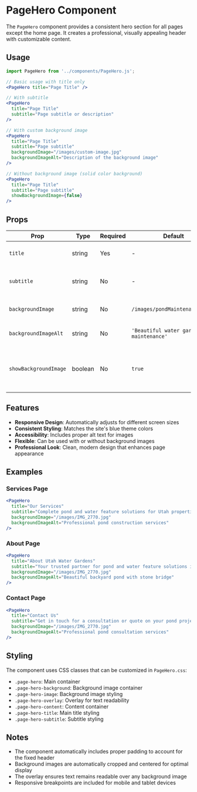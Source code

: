 # PageHero Component

The `PageHero` component provides a consistent hero section for all pages except the home page. It creates a professional, visually appealing header with customizable content.

## Usage

```jsx
import PageHero from '../components/PageHero.js';

// Basic usage with title only
<PageHero title="Page Title" />

// With subtitle
<PageHero 
  title="Page Title"
  subtitle="Page subtitle or description"
/>

// With custom background image
<PageHero 
  title="Page Title"
  subtitle="Page subtitle"
  backgroundImage="/images/custom-image.jpg"
  backgroundImageAlt="Description of the background image"
/>

// Without background image (solid color background)
<PageHero 
  title="Page Title"
  subtitle="Page subtitle"
  showBackgroundImage={false}
/>
```

## Props

| Prop | Type | Required | Default | Description |
|------|------|----------|---------|-------------|
| `title` | string | Yes | - | The main heading for the page |
| `subtitle` | string | No | - | Optional subtitle text below the title |
| `backgroundImage` | string | No | `/images/pondMaintenance.webp` | Path to background image |
| `backgroundImageAlt` | string | No | `'Beautiful water garden maintenance'` | Alt text for background image |
| `showBackgroundImage` | boolean | No | `true` | Whether to show background image or use solid color |

## Features

- **Responsive Design**: Automatically adjusts for different screen sizes
- **Consistent Styling**: Matches the site's blue theme colors
- **Accessibility**: Includes proper alt text for images
- **Flexible**: Can be used with or without background images
- **Professional Look**: Clean, modern design that enhances page appearance

## Examples

### Services Page
```jsx
<PageHero 
  title="Our Services"
  subtitle="Complete pond and water feature solutions for Utah properties"
  backgroundImage="/images/IMG_2770.jpg"
  backgroundImageAlt="Professional pond construction services"
/>
```

### About Page
```jsx
<PageHero 
  title="About Utah Water Gardens"
  subtitle="Your trusted partner for pond and water feature solutions in Utah"
  backgroundImage="/images/IMG_2770.jpg"
  backgroundImageAlt="Beautiful backyard pond with stone bridge"
/>
```

### Contact Page
```jsx
<PageHero 
  title="Contact Us"
  subtitle="Get in touch for a consultation or quote on your pond project"
  backgroundImage="/images/IMG_2770.jpg"
  backgroundImageAlt="Professional pond consultation services"
/>
```

## Styling

The component uses CSS classes that can be customized in `PageHero.css`:

- `.page-hero`: Main container
- `.page-hero-background`: Background image container
- `.page-hero-image`: Background image styling
- `.page-hero-overlay`: Overlay for text readability
- `.page-hero-content`: Content container
- `.page-hero-title`: Main title styling
- `.page-hero-subtitle`: Subtitle styling

## Notes

- The component automatically includes proper padding to account for the fixed header
- Background images are automatically cropped and centered for optimal display
- The overlay ensures text remains readable over any background image
- Responsive breakpoints are included for mobile and tablet devices
